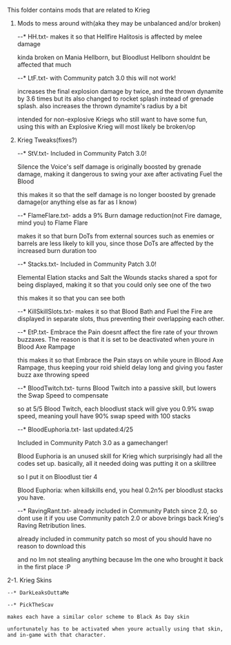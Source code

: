 
This folder contains mods that are related to Krieg

 1. Mods to mess around with(aka they may be unbalanced and/or broken)

	--* HH.txt- makes it so that Hellfire Halitosis is affected by melee damage

	kinda broken on Mania Hellborn, but Bloodlust Hellborn shouldnt be affected that much

	--* LtF.txt- with Community patch 3.0 this will not work!
	
	increases the final explosion damage by twice, and the thrown dynamite by 3.6 times but its also changed to rocket splash instead of grenade splash. also increases the thrown dynamite's radius by a bit
	
	intended for non-explosive Kriegs who still want to have some fun, using this with an Explosive Krieg will most likely be broken/op
	
 2. Krieg Tweaks(fixes?)
 
	--* StV.txt- Included in Community Patch 3.0!
	
	Silence the Voice's self damage is originally boosted by grenade damage, making it dangerous to swing your axe after activating Fuel the Blood
	
	this makes it so that the self damage is no longer boosted by grenade damage(or anything else as far as I know)

	--* FlameFlare.txt- adds a 9% Burn damage reduction(not Fire damage, mind you) to Flame Flare
	
	makes it so that burn DoTs from external sources such as enemies or barrels are less likely to kill you, since those DoTs are affected by the increased burn duration too
 
	--* Stacks.txt- Included in Community Patch 3.0!
	
	Elemental Elation stacks and Salt the Wounds stacks shared a spot for being displayed, making it so that you could only see one of the two
	
	this makes it so that you can see both

	--* KillSkillSlots.txt- makes it so that Blood Bath and Fuel the Fire are displayed in separate slots, thus preventing their overlapping each other.
 
	--* EtP.txt- Embrace the Pain doesnt affect the fire rate of your thrown buzzaxes. The reason is that it is set to be deactivated when youre in Blood Axe Rampage
	
	this makes it so that Embrace the Pain stays on while youre in Blood Axe Rampage, thus keeping your roid shield delay long and giving you faster buzz axe throwing speed
 
	--* BloodTwitch.txt- turns Blood Twitch into a passive skill, but lowers the Swap Speed to compensate
	
	so at 5/5 Blood Twitch, each bloodlust stack will give you 0.9% swap speed, meaning youll have 90% swap speed with 100 stacks
 
	--* BloodEuphoria.txt- last updated:4/25
	
	Included in Community Patch 3.0 as a gamechanger! 

	Blood Euphoria is an unused skill for Krieg which surprisingly had all the codes set up. basically, all it needed doing was putting it on a skilltree
	
	so I put it on Bloodlust tier 4
	
	Blood Euphoria: when killskills end, you heal 0.2n% per bloodlust stacks you have.
 
	--* RavingRant.txt- already included in Community Patch since 2.0, so dont use it if you use Community patch 2.0 or above
	brings back Krieg's Raving Retribution lines.
	
	already included in community patch so most of you should have no reason to download this
	
	and no Im not stealing anything because Im the one who brought it back in the first place :P
 
 2-1. Krieg Skins
 
	--* DarkLeaksOuttaMe
	
	--* PickTheScav
	
	makes each have a similar color scheme to Black As Day skin
	
	unfortunately has to be activated when youre actually using that skin, and in-game with that character.

